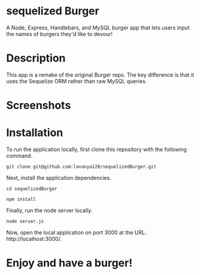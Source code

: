 # sequelized Burger

A Node, Express, Handlebars, and MySQL burger app that lets users input the names of burgers they'd like to devour!

# Description
This app is a remake of the original Burger repo. The key difference is that it uses the Sequelize ORM rather than raw MySQL queries. 

# Screenshots



# Installation

To run the application locally, first clone this repository with the following command.

`git clone git@github.com:lavanya128/sequelizedBurger.git`

Next, install the application dependencies.

`cd sequelizedBurger`

`npm install`

Finally, run the node server locally.

`node server.js`

Now, open the local application on port 3000 at the URL: http://localhost:3000/.

# Enjoy and have a burger!



